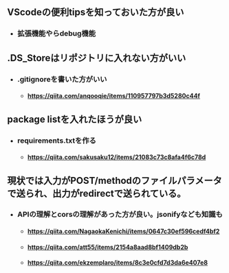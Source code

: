 ## VScodeの便利tipsを知っておいた方が良い
 - ### 拡張機能やらdebug機能

## .DS_Storeはリポジトリに入れない方がいい
 - ### .gitignoreを書いた方がいい
    - #### https://qiita.com/anqooqie/items/110957797b3d5280c44f

## package listを入れたほうが良い
 - ### requirements.txtを作る
    - #### https://qiita.com/sakusaku12/items/21083c73c8afa4f6c78d

## 現状では入力がPOST/methodのファイルパラメータで送られ、出力がredirectで送られている。
 - ### APIの理解とcorsの理解があった方が良い。jsonifyなども知識も
    - #### https://qiita.com/NagaokaKenichi/items/0647c30ef596cedf4bf2
    - #### https://qiita.com/att55/items/2154a8aad8bf1409db2b
    - #### https://qiita.com/ekzemplaro/items/8c3e0cfd7d3da6e407e8

